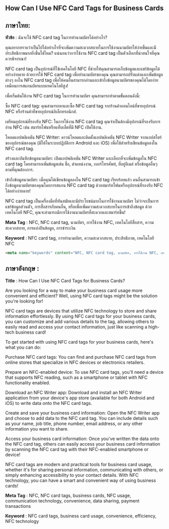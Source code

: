 ## How Can I Use NFC Card Tags for Business Cards

## ภาษาไทย:

**หัวข้อ** : ฉันจะใช้ NFC card tag ในการทำนามบัตรได้อย่างไร?

คุณอยากทราบว่าเป็นไปได้อย่างไรที่จะเพิ่มความสะดวกสบายในการใช้งานนามบัตรให้ง่ายขึ้นและมีประสิทธิภาพมากยิ่งขึ้นใช่ไหม? แน่นอนว่าการใช้งาน NFC card tag เป็นตัวเลือกที่น่าสนใจที่คุณควรพิจารณา!

NFC card tag เป็นอุปกรณ์ที่ใช้เทคโนโลยี NFC ที่ช่วยให้คุณสามารถเก็บข้อมูลและแชร์ข้อมูลได้อย่างง่ายดาย ด้วยการใช้ NFC card tag เพื่อทำนามบัตรของคุณ คุณสามารถปรับแต่งและเพิ่มข้อมูลต่างๆ ลงใน NFC card tag เพื่อให้คนอื่นสามารถอ่านและเข้าถึงข้อมูลนามบัตรของคุณได้โดยง่าย เหมือนการสแกนบัตรแบบเทคโนโลยีสูง!

เพื่อเริ่มต้นใช้งาน NFC card tag ในการทำนามบัตร คุณสามารถทำตามขั้นตอนดังนี้:

ซื้อ NFC card tag: คุณสามารถหาและซื้อ NFC card tag จากร้านค้าออนไลน์ที่ขายอุปกรณ์ NFC หรือร้านค้าที่ขายอุปกรณ์อิเล็กทรอนิกส์.

เตรียมอุปกรณ์ที่รองรับ NFC: ในการใช้งาน NFC card tag คุณจำเป็นต้องมีอุปกรณ์ที่รองรับการอ่าน NFC เช่น สมาร์ทโฟนหรือแท็บเล็ตที่มี NFC เปิดใช้งาน.

โหลดแอปพลิเคชัน NFC Writer: ดาวน์โหลดและติดตั้งแอปพลิเคชัน NFC Writer จากแอปสโตร์ของอุปกรณ์ของคุณ (มีให้ในระบบปฏิบัติการ Android และ iOS) เพื่อใช้สำหรับเขียนข้อมูลลงใน NFC card tag.

สร้างและบันทึกข้อมูลนามบัตร: เปิดแอปพลิเคชัน NFC Writer และเลือกที่จะเพิ่มข้อมูลใน NFC card tag โดยสามารถเพิ่มข้อมูลเช่น ชื่อ, ตำแหน่งงาน, เบอร์โทรศัพท์, ที่อยู่อีเมล์ หรือข้อมูลอื่นๆ ตามที่คุณต้องการ.

เข้าถึงข้อมูลนามบัตร: เมื่อคุณได้เขียนข้อมูลลงใน NFC card tag เรียบร้อยแล้ว คนอื่นสามารถเข้าถึงข้อมูลนามบัตรของคุณโดยการสแกน NFC card tag ด้วยสมาร์ทโฟนหรืออุปกรณ์ที่รองรับ NFC ได้อย่างง่ายดาย!

NFC card tag เป็นเครื่องมือที่ทันสมัยและมีประโยชน์มากในการใช้งานนามบัตร ไม่ว่าจะเป็นการแชร์ข้อมูลส่วนตัว, การสื่อสารกับคนอื่น, หรือเพื่อเพิ่มความสะดวกสบายในการเข้าถึงข้อมูล ด้วยเทคโนโลยี NFC, คุณจะสามารถมีการใช้งานนามบัตรที่สะดวกและสมาร์ทขึ้น!

**Mata Tag** : NFC, NFC card tag, นามบัตร, การใช้งาน NFC, เทคโนโลยีสื่อสาร, ความสะดวกสบาย, การแบ่งปันข้อมูล, การชำระเงิน

**Keyword** : NFC card tag, การทำนามบัตร, ความสะดวกสบาย, ประสิทธิภาพ, เทคโนโลยี NFC

~~~html
<meta name="keywords" content="NFC, NFC card tag, นามบัตร, การใช้งาน NFC, เทคโนโลยีสื่อสาร, ความสะดวกสบาย, การแบ่งปันข้อมูล, การชำระเงิน, การทำนามบัตร, ประสิทธิภาพ, เทคโนโลยี NFC">
~~~

## ภาษาอังกฤษ :

**Title** : How Can I Use NFC Card Tags for Business Cards?

Are you looking for a way to make your business card usage more convenient and efficient? Well, using NFC card tags might be the solution you're looking for!

NFC card tags are devices that utilize NFC technology to store and share information effortlessly. By using NFC card tags for your business cards, you can customize and add various details to the tag, allowing others to easily read and access your contact information, just like scanning a high-tech business card!

To get started with using NFC card tags for your business cards, here's what you can do:

Purchase NFC card tags: You can find and purchase NFC card tags from online stores that specialize in NFC devices or electronics retailers.

Prepare an NFC-enabled device: To use NFC card tags, you'll need a device that supports NFC reading, such as a smartphone or tablet with NFC functionality enabled.

Download an NFC Writer app: Download and install an NFC Writer application from your device's app store (available for both Android and iOS) to write data onto the NFC card tags.

Create and save your business card information: Open the NFC Writer app and choose to add data to the NFC card tag. You can include details such as your name, job title, phone number, email address, or any other information you want to share.

Access your business card information: Once you've written the data onto the NFC card tag, others can easily access your business card information by scanning the NFC card tag with their NFC-enabled smartphone or device!

NFC card tags are modern and practical tools for business card usage, whether it's for sharing personal information, communicating with others, or simply enhancing accessibility to your contact details. With NFC technology, you can have a smart and convenient way of using business cards!

**Meta Tag** : NFC, NFC card tags, business cards, NFC usage, communication technology, convenience, data sharing, payment transactions

**Keyword** : NFC card tags, business card usage, convenience, efficiency, NFC technology

<meta name="keywords" content="NFC, NFC card tags, business cards, NFC usage, communication technology, convenience, data sharing, payment transactions, business card usage, convenience, efficiency, NFC technology">